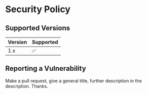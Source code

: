 # Security Policy

## Supported Versions

| Version | Supported          |
| ------- | ------------------ |
| 1.x     | :white_check_mark: |

## Reporting a Vulnerability

Make a pull request, give a general title, further description in the description. Thanks.
